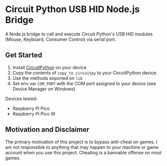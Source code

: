 # Circuit Python USB HID Node.js Bridge

A Node.js bridge to call and execute Circuit Python's USB HID modules (Mouse, Keyboard, Consumer Control) via serial port.

## Get Started

1. Install [CircuitPython](https://learn.adafruit.com/getting-started-with-raspberry-pi-pico-circuitpython/circuitpython) on your device
2. Copy the contents of `copy_to_circuitpy` to your CircuitPython device.
3. Use the methods exported on `lib`
4. Set env var `COM_PORT` with the COM port assigned to your device (see Device Manager on Windows)

Devices tested:

- Raspberry Pi Pico
- Raspberry Pi Pico W

## Motivation and Disclaimer

The primary motivation of this project is to bypass anti-cheat on games. I am not responsible to anything that may happen to your machine or game account when you use this project. Cheating is a bannable offense on most games.